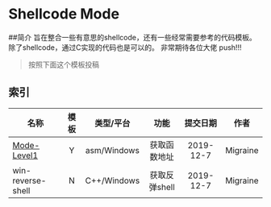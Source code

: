 # Shellcode Mode

##简介
旨在整合一些有意思的shellcode，还有一些经常需要参考的代码模板。 
除了shellcode，通过C实现的代码也是可以的。 
非常期待各位大佬 push!!!

>按照下面这个模板投稿



## 索引

| 名称  |模板| 类型/平台  | 功能 |  提交日期 |作者|
|------|:--:|:-----:|:-----:|:-----:|:------:|
|[Mode-Level1](https://github.com/migraine-sudo/Shellcode-Mode/blob/master/Mode-level1.asm)|Y|asm/Windows|获取函数地址|2019-12-7|Migraine|
|win-reverse-shell|N|C++/Windows|获取反弹shell|2019-12-7|Migraine|



